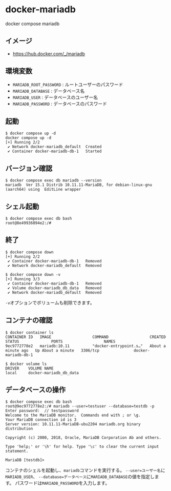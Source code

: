 # docker-mariadb

docker compose mariadb

## イメージ

- https://hub.docker.com/_/mariadb

## 環境変数

- `MARIADB_ROOT_PASSWORD` : ルートユーザーのパスワード
- `MARIADB_DATABASE` : データベース名
- `MARIADB_USER` : データベースのユーザー名
- `MARIADB_PASSWORD` : データベースのパスワード

## 起動

```console
$ docker compose up -d
docker compose up -d
[+] Running 2/2
 ✔ Network docker-mariadb_default  Created
 ✔ Container docker-mariadb-db-1   Started
```

## バージョン確認

```console
$ docker compose exec db mariadb --version
mariadb  Ver 15.1 Distrib 10.11.11-MariaDB, for debian-linux-gnu (aarch64) using  EditLine wrapper
```

## シェル起動

```console
$ docker compose exec db bash
root@8e49936894e2:/# 
```

## 終了

```console
$ docker compose down
[+] Running 2/2
 ✔ Container docker-mariadb-db-1   Removed
 ✔ Network docker-mariadb_default  Removed
```

```console
$ docker compose down -v
[+] Running 3/3
 ✔ Container docker-mariadb-db-1   Removed
 ✔ Volume docker-mariadb_db_data   Removed
 ✔ Network docker-mariadb_default  Removed
```

`-v`オプションでボリュームも削除できます。

## コンテナの確認

```console
$ docker container ls
CONTAINER ID   IMAGE                  COMMAND                  CREATED              STATUS              PORTS                  NAMES
9ec9772778e2   mariadb:10.11          "docker-entrypoint.s…"   About a minute ago   Up About a minute   3306/tcp               docker-mariadb-db-1
```

```console
$ docker volume ls
DRIVER    VOLUME NAME
local     docker-mariadb_db_data
```

## データベースの操作

```console
$ docker compose exec db bash
root@9ec9772778e2:/# mariadb --user=testuser --database=testdb -p
Enter password:  // testpassword
Welcome to the MariaDB monitor.  Commands end with ; or \g.
Your MariaDB connection id is 3
Server version: 10.11.11-MariaDB-ubu2204 mariadb.org binary distribution

Copyright (c) 2000, 2018, Oracle, MariaDB Corporation Ab and others.

Type 'help;' or '\h' for help. Type '\c' to clear the current input statement.

MariaDB [testdb]> 
```

コンテナのシェルを起動し、`mariadb`コマンドを実行する。
`--user=ユーザー名`に`MARIADB_USER`、
`--database=データベース`に`MARIADB_DATABASE`の値を指定します。
パスワードは`MARIADB_PASSWORD`を入力します。
